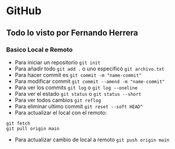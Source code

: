 # GitHub
## Todo lo visto por Fernando Herrera
### Basico Local e Remoto
* Para iniciar un repositorio `git init`
* Para añadir todo `git add .` o uno especificó `git archivo.txt`
* Para hacer commit es  `git commit -m "name-commit"`
* Para modificar  commit `git commit --amend -m "name-commit"`
* Para ver los commits `git log` o `git log --oneline`
* Para ver el estado `git status` o `git status --short`
* Para ver todos cambios `git reflog`
* Para eliminar ultimo commit `git reset --soft HEAD^`
* Para actualizar el local con el remoto:
```git
git fetch
git pull origin main
```
* Para actualizar cambio de local a remoto `git push origin main`
